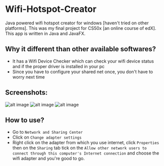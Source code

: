 # Wifi-Hotspot-Creator
Java powered wifi hotspot creator for windows [haven't tried on other platforms]. This was my final project for CS50x [an online course of edX]. This app is written in Java and JavaFX.

## Why it different than other available softwares?
* It has a Wifi Device Checker which can check your wifi device status and if the proper driver is installed in your pc
* Since you have to configure your shared net once, you don't have to worry next time

## Screenshots:

![alt image](http://i.imgur.com/bnCkgPe.png "")
![alt image](http://i.imgur.com/brR8gtq.png "")
![alt image](http://i.imgur.com/DtefFNV.png "")

## How to use?
* Go to `Network and Sharing Center`
* Click on `Change adapter settings`
* Right click on the adapter from which you use internet, click `Properties` then on the `Sharing` tab tick on the `Allow other network users to connect through this computer's Internet connection` and choose the wifi adapter and you're good to go.
